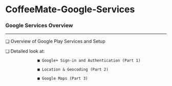 # CoffeeMate-Google-Services

### Google Services Overview
***
❑ Overview of Google Play Services and Setup

❑ Detailed look at:

                  ■ Google+ Sign-in and Authentication (Part 1)

                  ■ Location & Geocoding (Part 2)

                  ■ Google Maps (Part 3)
